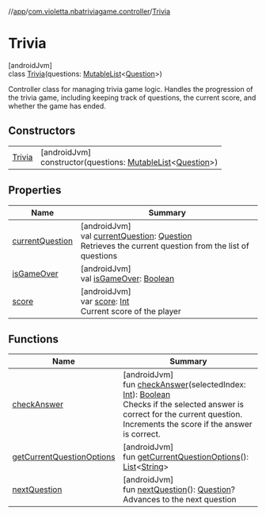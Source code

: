 //[app](../../../index.md)/[com.violetta.nbatriviagame.controller](../index.md)/[Trivia](index.md)

# Trivia

[androidJvm]\
class [Trivia](index.md)(questions: [MutableList](https://kotlinlang.org/api/latest/jvm/stdlib/kotlin.collections/-mutable-list/index.html)&lt;[Question](../../com.violetta.nbatriviagame.model/-question/index.md)&gt;)

Controller class for managing trivia game logic. Handles the progression of the trivia game, including keeping track of questions, the current score, and whether the game has ended.

## Constructors

| | |
|---|---|
| [Trivia](-trivia.md) | [androidJvm]<br>constructor(questions: [MutableList](https://kotlinlang.org/api/latest/jvm/stdlib/kotlin.collections/-mutable-list/index.html)&lt;[Question](../../com.violetta.nbatriviagame.model/-question/index.md)&gt;) |

## Properties

| Name | Summary |
|---|---|
| [currentQuestion](current-question.md) | [androidJvm]<br>val [currentQuestion](current-question.md): [Question](../../com.violetta.nbatriviagame.model/-question/index.md)<br>Retrieves the current question from the list of questions |
| [isGameOver](is-game-over.md) | [androidJvm]<br>val [isGameOver](is-game-over.md): [Boolean](https://kotlinlang.org/api/latest/jvm/stdlib/kotlin/-boolean/index.html) |
| [score](score.md) | [androidJvm]<br>var [score](score.md): [Int](https://kotlinlang.org/api/latest/jvm/stdlib/kotlin/-int/index.html)<br>Current score of the player |

## Functions

| Name | Summary |
|---|---|
| [checkAnswer](check-answer.md) | [androidJvm]<br>fun [checkAnswer](check-answer.md)(selectedIndex: [Int](https://kotlinlang.org/api/latest/jvm/stdlib/kotlin/-int/index.html)): [Boolean](https://kotlinlang.org/api/latest/jvm/stdlib/kotlin/-boolean/index.html)<br>Checks if the selected answer is correct for the current question. Increments the score if the answer is correct. |
| [getCurrentQuestionOptions](get-current-question-options.md) | [androidJvm]<br>fun [getCurrentQuestionOptions](get-current-question-options.md)(): [List](https://kotlinlang.org/api/latest/jvm/stdlib/kotlin.collections/-list/index.html)&lt;[String](https://kotlinlang.org/api/latest/jvm/stdlib/kotlin/-string/index.html)&gt; |
| [nextQuestion](next-question.md) | [androidJvm]<br>fun [nextQuestion](next-question.md)(): [Question](../../com.violetta.nbatriviagame.model/-question/index.md)?<br>Advances to the next question |
